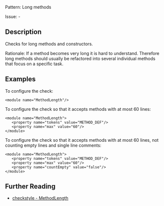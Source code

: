 Pattern: Long methods

Issue: -

## Description

Checks for long methods and constructors. 

Rationale: If a method becomes very long it is hard to understand. Therefore long methods should usually be refactored into several individual methods that focus on a specific task. 

## Examples

To configure the check: 
    
    
    <module name="MethodLength"/>
            

To configure the check so that it accepts methods with at most 60 lines: 
    
    
    <module name="MethodLength">
       <property name="tokens" value="METHOD_DEF"/>
       <property name="max" value="60"/>
    </module>
            

To configure the check so that it accepts methods with at most 60 lines, not counting empty lines and single line comments: 
    
    
    <module name="MethodLength">
       <property name="tokens" value="METHOD_DEF"/>
       <property name="max" value="60"/>
       <property name="countEmpty" value="false"/>
    </module>

## Further Reading

* [checkstyle - MethodLength](http://checkstyle.sourceforge.net/config_sizes.html#MethodLength)